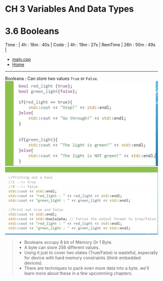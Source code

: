 # CH 3 Variables And Data Types

# 3.6 Booleans

Time : | 4h : 16m : 40s |
Code : | 4h : 19m : 27s |
RemTime | 26h : 50m : 49s |
* [main.cpp](./main.cpp)
* [Home](/README.md)

---
 
Booleana : Can store two values `True` or `False`.
![Booleans](./img/1-booleans.png)  
![Booleans](./img/2-boolean.png) 

>* Booleans occupy 8 bit of Memory Or 1 Byte.
>* A byte can store 256 different values.
>* Using it just to cover two states (True/False) is wasteful, especially for device with hard memory constraints (think embedded devices).
>* There are techniques to pack even more data into a byte. we'll learn more about these in a few upcomming chapters.